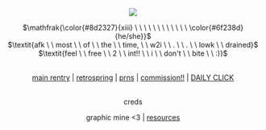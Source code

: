 <p align="center">
 <img src="https://i.pinimg.com/564x/66/55/9e/66559e6253b62a670a7e232f0ebda5ab.jpg" />
</p>

<p align="center">
$\mathfrak{\color{#8d2327}{xiii} \ \ \ \ \ \ \ \ \ \ \ \ \color{#6f238d}{he/she}}$ <br>
$\textit{afk \ \ most \ \ of \ \ the \ \ time, \ \ w2i \ \ . \ \ . \ \ lowk \ \ drained}$ <br>
$\textit{feel \ \ free \ \ 2 \ \ int!! \ \ i \ \ don't \ \ bite \ \ :)}$
</p>

<div align="center"> 

 <br> [main rentry](https://rentry.co/ENCO-RE) | [retrospring](https://retrospring.net/@DTH13) | [prns](https://en.pronouns.page/@russian.roulette) | [commission!!](https://xiii-comm.carrd.co/) | [DAILY CLICK](https://arab.org/click-to-help/) </div>
</p>

<div align="center"> 
<br> creds
  
  graphic mine <3 | [resources](https://rentry.co/ulzzang) </div>
</p>
